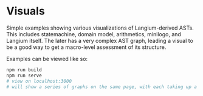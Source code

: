 # Visuals

Simple examples showing various visualizations of Langium-derived ASTs. This includes statemachine, domain model, arithmetics, minilogo, and Langium itself. The later has a very complex AST graph, leading a visual to be a good way to get a macro-level assessment of its structure.

Examples can be viewed like so:
```bash
npm run build
npm run serve
# view on localhost:3000
# will show a series of graphs on the same page, with each taking up a full page-size.
```
